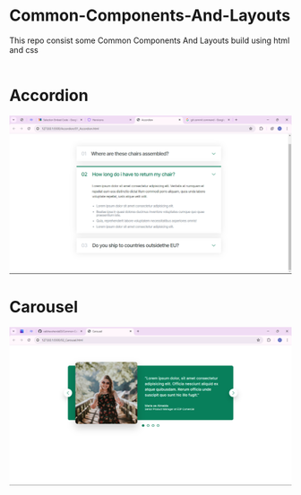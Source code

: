 # Common-Components-And-Layouts

This repo consist some Common Components And Layouts build using html and css<br><br>
# Accordion
![Accordion output](Accordion.png)<br>

# Carousel<br>
![Carousel output](Carousel.png)<br>
